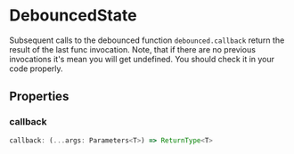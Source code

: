 # DebouncedState

Subsequent calls to the debounced function `debounced.callback` return the result of the last func invocation.
Note, that if there are no previous invocations it's mean you will get undefined. You should check it in your
code properly.

## Properties

### callback

```ts
callback: (...args: Parameters<T>) => ReturnType<T>
```
